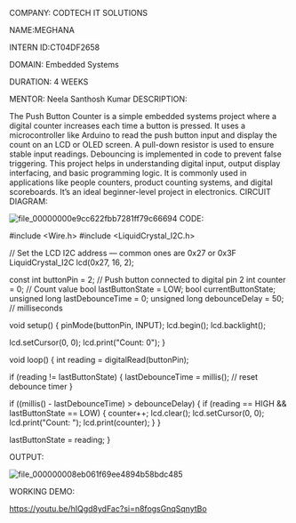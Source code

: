 COMPANY: CODTECH IT SOLUTIONS

NAME:MEGHANA

INTERN ID:CT04DF2658

DOMAIN: Embedded Systems

DURATION: 4 WEEKS

MENTOR: Neela Santhosh Kumar 
DESCRIPTION:

The Push Button Counter is a simple embedded systems project where a digital counter increases each time a button is pressed. It uses a microcontroller like Arduino to read the push button input and display the count on an LCD or OLED screen. A pull-down resistor is used to ensure stable input readings. Debouncing is implemented in code to prevent false triggering. This project helps in understanding digital input, output display interfacing, and basic programming logic. It is commonly used in applications like people counters, product counting systems, and digital scoreboards. It’s an ideal beginner-level project in electronics.
CIRCUIT DIAGRAM:

![file_00000000e9cc622fbb7281ff79c66694](https://github.com/user-attachments/assets/006ea90e-17ca-4084-ab90-83c0447223cd)
CODE:

#include <Wire.h>
#include <LiquidCrystal_I2C.h>

// Set the LCD I2C address — common ones are 0x27 or 0x3F
LiquidCrystal_I2C lcd(0x27, 16, 2);  

const int buttonPin = 2;     // Push button connected to digital pin 2
int counter = 0;             // Count value
bool lastButtonState = LOW;
bool currentButtonState;
unsigned long lastDebounceTime = 0;
unsigned long debounceDelay = 50; // milliseconds

void setup() {
  pinMode(buttonPin, INPUT);
  lcd.begin();
  lcd.backlight();

  lcd.setCursor(0, 0);
  lcd.print("Count: 0");
}

void loop() {
  int reading = digitalRead(buttonPin);

  if (reading != lastButtonState) {
    lastDebounceTime = millis();  // reset debounce timer
  }

  if ((millis() - lastDebounceTime) > debounceDelay) {
    if (reading == HIGH && lastButtonState == LOW) {
      counter++;
      lcd.clear();
      lcd.setCursor(0, 0);
      lcd.print("Count: ");
      lcd.print(counter);
    }
  }

  lastButtonState = reading;
}

OUTPUT:

![file_000000008eb061f69ee4894b58bdc485](https://github.com/user-attachments/assets/02bbe4a5-acec-476a-9b06-065512ceba36)

WORKING DEMO:


https://youtu.be/hIQgd8ydFac?si=n8fogsGnqSqnytBo
